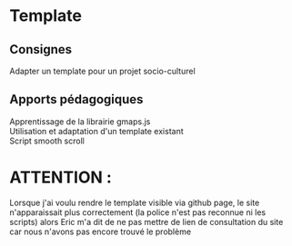 # Template

## Consignes

Adapter un template pour un projet socio-culturel

## Apports pédagogiques

Apprentissage de la librairie gmaps.js <br>
Utilisation et adaptation d'un template existant <br>
Script smooth scroll

# ATTENTION :
Lorsque j'ai voulu rendre le template visible via github page, le site n'apparaissait plus correctement (la police n'est pas reconnue ni les scripts) alors Eric m'a dit de ne pas mettre de lien de consultation du site car nous n'avons pas encore trouvé le problème
